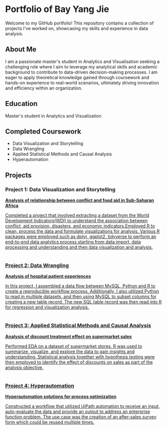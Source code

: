 # Portfolio of Bay Yang Jie 

Welcome to my GitHub portfolio! This repository contains a collection of projects I've worked on, showcasing my skills and experience in data analysis.

## About Me
I am a passionate master's student in Analytics and Visualisation seeking a challenging role where I aim to leverage my analytical skills and academic background to contribute to data-driven decision-making processes. I am eager to apply theoretical knowledge gained through coursework and hands-on experience to real-world scenarios, ultimately driving innovation and efficiency within an organization.

## Education
Master's student in Analytics and Visualization 

## Completed Coursework
- Data Visualization and Storytelling
- Data Wrangling
- Applied Statistical Methods and Causal Analysis
- Hyperautomation

## Projects

### Project 1: Data Visualization and Storytelling
<a href="https://bayyangjie.github.io/Data-Visualization-and-Storytelling"> <b> Analysis of relationship between conflict and food aid in Sub-Saharan Africa </b>

Completed a project that involved extracting a dataset from the World Development Indicators(WDI) to understand the association between conflict, aid provision, disasters, and economic indicators.Employed R to clean, process the data and formulate visualizations for analysis. Various R packages were employed such as dplyr, ggplot2, tidyverse to perform an end-to-end data analytics process starting from data import, data processing and understanding and then data visualization and analysis. <br> <br>

### Project 2: Data Wrangling
<a href="https://bayyangjie.github.io/Data-Wrangling"> <b> Analysis of hospital patient experiences </b>

In this project, I assembled a data flow between MySQL, Python and R to create a reproducible workflow process. Additionally, I also utilized Python to read in multiple datasets, and then using MySQL to subset columns for creating a new table record. The new SQL table record was then read into R for regression and visualization analysis. <br> <br>

### Project 3: Applied Statistical Methods and Causal Analysis
<a href="https://bayyangjie.github.io/Applied-Statistical-Methods-and-Causal-Analysis"> <b> Analysis of discount treatment effect on supermarket sales </b>

Performed EDA on a dataset of supermarket stores. R was used to summarize, visualize, and explore the data to gain insights and understanding. Statistical analysis together with hypothesis testing were then employed to identify the effect of discounts on sales as part of the analysis objective. <br> <br>

### Project 4: Hyperautomation
<a href="https://bayyangjie.github.io/Hyperautomation"> <b> Hyperautomation solutions for process optimization </b>

Constructed a workflow that utilized UiPath automation to receive an input, auto-evaluate the data and provide an output to address an enterprise function problem. The use case was the creation of an after-sales survey form which could be reused multiple times.


